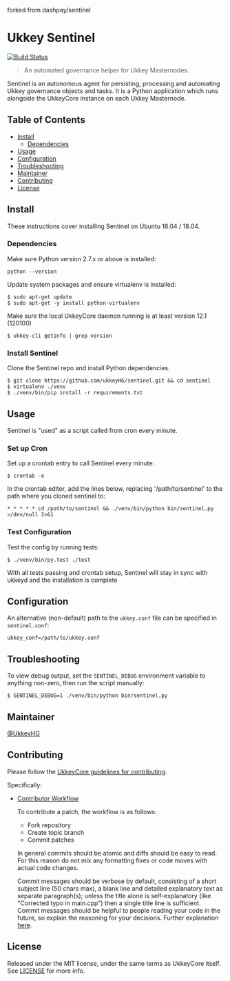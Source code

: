 forked from dashpay/sentinel

# Ukkey Sentinel

[![Build Status](https://travis-ci.org/UkkeyCoin/sentinel.svg?branch=master)](https://travis-ci.org/UkkeyCoin/sentinel)

> An automated governance helper for Ukkey Masternodes.

Sentinel is an autonomous agent for persisting, processing and automating Ukkey governance objects and tasks. It is a Python application which runs alongside the UkkeyCore instance on each Ukkey Masternode.

## Table of Contents
- [Install](#install)
  - [Dependencies](#dependencies)
- [Usage](#usage)
- [Configuration](#configuration)
- [Troubleshooting](#troubleshooting)
- [Maintainer](#maintainer)
- [Contributing](#contributing)
- [License](#license)

## Install

These instructions cover installing Sentinel on Ubuntu 16.04 / 18.04.

### Dependencies

Make sure Python version 2.7.x or above is installed:

    python --version

Update system packages and ensure virtualenv is installed:

    $ sudo apt-get update
    $ sudo apt-get -y install python-virtualenv

Make sure the local UkkeyCore daemon running is at least version 12.1 (120100)

    $ ukkey-cli getinfo | grep version

### Install Sentinel

Clone the Sentinel repo and install Python dependencies.

    $ git clone https://github.com/ukkeyHG/sentinel.git && cd sentinel
    $ virtualenv ./venv
    $ ./venv/bin/pip install -r requirements.txt

## Usage

Sentinel is "used" as a script called from cron every minute.

### Set up Cron

Set up a crontab entry to call Sentinel every minute:

    $ crontab -e

In the crontab editor, add the lines below, replacing '/path/to/sentinel' to the path where you cloned sentinel to:

    * * * * * cd /path/to/sentinel && ./venv/bin/python bin/sentinel.py >/dev/null 2>&1

### Test Configuration

Test the config by running tests:

    $ ./venv/bin/py.test ./test

With all tests passing and crontab setup, Sentinel will stay in sync with ukkeyd and the installation is complete

## Configuration

An alternative (non-default) path to the `ukkey.conf` file can be specified in `sentinel.conf`:

    ukkey_conf=/path/to/ukkey.conf

## Troubleshooting

To view debug output, set the `SENTINEL_DEBUG` environment variable to anything non-zero, then run the script manually:

    $ SENTINEL_DEBUG=1 ./venv/bin/python bin/sentinel.py

## Maintainer

[@UkkeyHG](https://github.com/UkkeyHG)

## Contributing

Please follow the [UkkeyCore guidelines for contributing](https://github.com/ukkeyHG/UkkeyCoin/blob/master/CONTRIBUTING.md).

Specifically:

* [Contributor Workflow](https://github.com/ukkeyHG/UkkeyCoin/blob/master/CONTRIBUTING.md#contributor-workflow)

    To contribute a patch, the workflow is as follows:

    * Fork repository
    * Create topic branch
    * Commit patches

    In general commits should be atomic and diffs should be easy to read. For this reason do not mix any formatting fixes or code moves with actual code changes.

    Commit messages should be verbose by default, consisting of a short subject line (50 chars max), a blank line and detailed explanatory text as separate paragraph(s); unless the title alone is self-explanatory (like "Corrected typo in main.cpp") then a single title line is sufficient. Commit messages should be helpful to people reading your code in the future, so explain the reasoning for your decisions. Further explanation [here](http://chris.beams.io/posts/git-commit/).

## License

Released under the MIT license, under the same terms as UkkeyCore itself. See [LICENSE](LICENSE) for more info.
